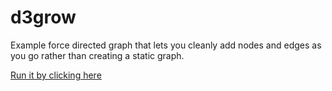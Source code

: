 d3grow
======

Example force directed graph that lets you cleanly add nodes and edges as you go rather than creating a static graph.

[Run it by clicking here](http://github.com/adrianco/d3grow/master/d3grow.html)


